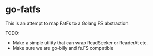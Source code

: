 # go-fatfs

This is an attempt to map FatFs to a Golang FS abstraction

TODO:
- Make a simple utility that can wrap ReadSeeker or ReaderAt etc.
- Make sure we are go-billy and fs.FS compatible
  
